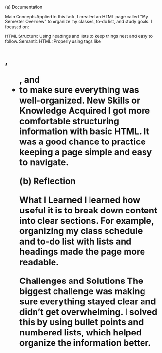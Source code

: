(a) Documentation

Main Concepts Applied
In this task, I created an HTML page called "My Semester Overview" to organize my classes, to-do list, and study goals. I focused on:

HTML Structure: Using headings and lists to keep things neat and easy to follow.
Semantic HTML: Properly using tags like <h1>, <ul>, and <li> to make sure everything was well-organized.
New Skills or Knowledge Acquired
I got more comfortable structuring information with basic HTML. It was a good chance to practice keeping a page simple and easy to navigate.

(b) Reflection

What I Learned
I learned how useful it is to break down content into clear sections. For example, organizing my class schedule and to-do list with lists and headings made the page more readable.

Challenges and Solutions
The biggest challenge was making sure everything stayed clear and didn’t get overwhelming. I solved this by using bullet points and numbered lists, which helped organize the information better.

